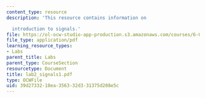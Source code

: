 ```yaml
---
content_type: resource
description: 'This resource contains information on

  introduction to signals.'
file: https://ol-ocw-studio-app-production.s3.amazonaws.com/courses/6-071j-introduction-to-electronics-signals-and-measurement-spring-2006/39d2733218ea356332d331375d208e5c_lab2_signals1.pdf
file_type: application/pdf
learning_resource_types:
- Labs
parent_title: Labs
parent_type: CourseSection
resourcetype: Document
title: lab2_signals1.pdf
type: OCWFile
uid: 39d27332-18ea-3563-32d3-31375d208e5c
---
```

